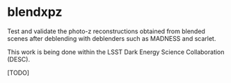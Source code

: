 # blendxpz
Test and validate the photo-z reconstructions obtained from blended scenes after deblending with deblenders such as MADNESS and scarlet. 

This work is being done within the LSST Dark Energy Science Collaboration (DESC).

[TODO]
